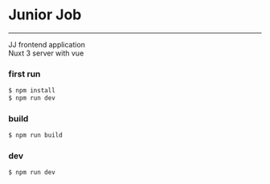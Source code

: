 # Junior Job

---

JJ frontend application\
Nuxt 3 server with vue

### first run
```bash
$ npm install
$ npm run dev
```


### build
```bash
$ npm run build
```

### dev
```bash
$ npm run dev
```